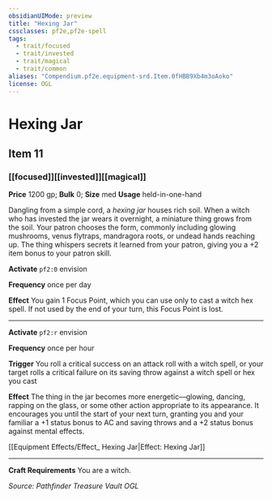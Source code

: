 ```yaml
---
obsidianUIMode: preview
title: "Hexing Jar"
cssclasses: pf2e,pf2e-spell
tags:
  - trait/focused
  - trait/invested
  - trait/magical
  - trait/common
aliases: "Compendium.pf2e.equipment-srd.Item.0fHBB9Xb4m3oAoko"
license: OGL
---
```

# Hexing Jar
## Item 11
### [[focused]][[invested]][[magical]]


**Price** 1200 gp; 
**Bulk** 0; **Size** med
**Usage** held-in-one-hand

Dangling from a simple cord, a _hexing jar_ houses rich soil. When a witch who has invested the jar wears it overnight, a miniature thing grows from the soil. Your patron chooses the form, commonly including glowing mushrooms, venus flytraps, mandragora roots, or undead hands reaching up. The thing whispers secrets it learned from your patron, giving you a +2 item bonus to your patron skill.

**Activate** `pf2:0` envision

**Frequency** once per day

**Effect** You gain 1 Focus Point, which you can use only to cast a witch hex spell. If not used by the end of your turn, this Focus Point is lost.

* * *

**Activate** `pf2:r` envision

**Frequency** once per hour

**Trigger** You roll a critical success on an attack roll with a witch spell, or your target rolls a critical failure on its saving throw against a witch spell or hex you cast

**Effect** The thing in the jar becomes more energetic—glowing, dancing, rapping on the glass, or some other action appropriate to its appearance. It encourages you until the start of your next turn, granting you and your familiar a +1 status bonus to AC and saving throws and a +2 status bonus against mental effects.

[[Equipment Effects/Effect_ Hexing Jar|Effect: Hexing Jar]]

* * *

**Craft Requirements** You are a witch.

*Source: Pathfinder Treasure Vault*
*OGL*